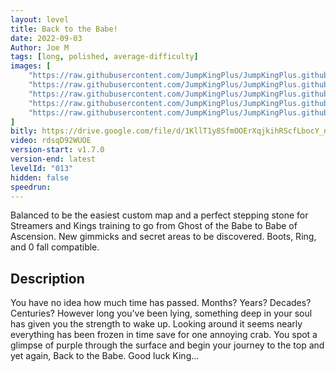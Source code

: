 ```yaml
---
layout: level
title: Back to the Babe!
date: 2022-09-03
Author: Joe M
tags: [long, polished, average-difficulty]
images: [
    "https://raw.githubusercontent.com/JumpKingPlus/JumpKingPlus.github.io/www/images/workshop/levels/ws13-banner.png",
    "https://raw.githubusercontent.com/JumpKingPlus/JumpKingPlus.github.io/www/images/workshop/levels/ws13-2.png",
    "https://raw.githubusercontent.com/JumpKingPlus/JumpKingPlus.github.io/www/images/workshop/levels/ws13-3.png",
    "https://raw.githubusercontent.com/JumpKingPlus/JumpKingPlus.github.io/www/images/workshop/levels/ws13-4.png",
    "https://raw.githubusercontent.com/JumpKingPlus/JumpKingPlus.github.io/www/images/workshop/levels/ws13-5.png"
]
bitly: https://drive.google.com/file/d/1KllT1y8SfmOOErXqjkihRScfLbocY_nf/view?usp=sharing
video: rdsqD92WUOE
version-start: v1.7.0
version-end: latest
levelId: "013"
hidden: false
speedrun: 
---
```


Balanced to be the easiest custom map and a perfect stepping stone for Streamers and  Kings training to go from Ghost of the Babe to Babe of Ascension. New gimmicks and secret areas to be discovered. Boots, Ring, and 0 fall compatible. 

<!-- more -->

<div id="description">
    <h2>Description</h2>
    <p>You have no idea how much time has passed. Months? Years? Decades? Centuries? However long you've been lying, something deep in your soul has given you the strength to wake up. Looking around it seems nearly everything has been frozen in time save for one annoying crab. You spot a glimpse of purple through the surface and begin your journey to the top and yet again, Back to the Babe. Good luck King...</p>
</div>